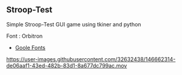 ## Stroop-Test

Simple Stroop-Test GUI game using tkiner and python



Font : Orbitron 
* <a href="https://fonts.google.com/specimen/Orbitron"> Goole Fonts </a>


https://user-images.githubusercontent.com/32632438/146662314-de06aaf1-43ed-482b-83d1-8a677dc799ac.mov

